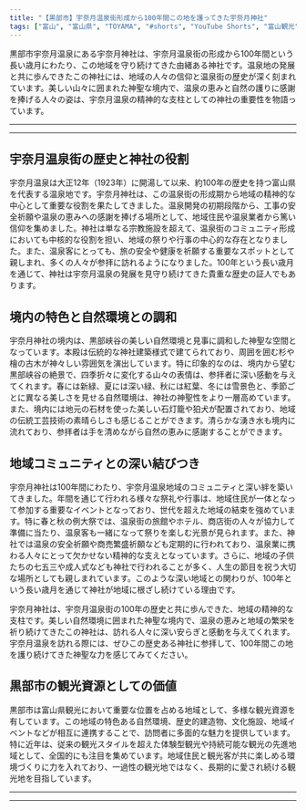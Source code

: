 ```yaml
---
title: "【黒部市】宇奈月温泉街形成から100年間この地を護ってきた宇奈月神社"
tags: ["富山", "富山県", "TOYAMA", "#shorts", "YouTube Shorts", "富山観光", "富山旅行", "北陸観光", "黒部市", "宇奈月温泉", "県東部", "神社仏閣", "パワースポット", "温泉", "癒し", "富山県の観光スポット", "富山県でおすすめの場所", "富山県の見どころ"]
---
```


黒部市宇奈月温泉にある宇奈月神社は、宇奈月温泉街の形成から100年間という長い歳月にわたり、この地域を守り続けてきた由緒ある神社です。温泉地の発展と共に歩んできたこの神社には、地域の人々の信仰と温泉街の歴史が深く刻まれています。美しい山々に囲まれた神聖な境内で、温泉の恵みと自然の護りに感謝を捧げる人々の姿は、宇奈月温泉の精神的な支柱としての神社の重要性を物語っています。

---

<!-- 🎥 YouTube動画埋め込み -->
<!-- No YouTube URL provided -->

---

## 宇奈月温泉街の歴史と神社の役割

宇奈月温泉は大正12年（1923年）に開湯して以来、約100年の歴史を持つ富山県を代表する温泉地です。宇奈月神社は、この温泉街の形成期から地域の精神的な中心として重要な役割を果たしてきました。温泉開発の初期段階から、工事の安全祈願や温泉の恵みへの感謝を捧げる場所として、地域住民や温泉業者から篤い信仰を集めました。神社は単なる宗教施設を超えて、温泉街のコミュニティ形成においても中核的な役割を担い、地域の祭りや行事の中心的な存在となりました。また、温泉客にとっても、旅の安全や健康を祈願する重要なスポットとして親しまれ、多くの人々が参拝に訪れるようになりました。100年という長い歳月を通じて、神社は宇奈月温泉の発展を見守り続けてきた貴重な歴史の証人でもあります。

## 境内の特色と自然環境との調和

宇奈月神社の境内は、黒部峡谷の美しい自然環境と見事に調和した神聖な空間となっています。本殿は伝統的な神社建築様式で建てられており、周囲を囲む杉や檜の古木が神々しい雰囲気を演出しています。特に印象的なのは、境内から望む黒部峡谷の絶景で、四季折々に変化する山々の表情は、参拝者に深い感動を与えてくれます。春には新緑、夏には深い緑、秋には紅葉、冬には雪景色と、季節ごとに異なる美しさを見せる自然環境は、神社の神聖性をより一層高めています。また、境内には地元の石材を使った美しい石灯籠や狛犬が配置されており、地域の伝統工芸技術の素晴らしさも感じることができます。清らかな湧き水も境内に流れており、参拝者は手を清めながら自然の恵みに感謝することができます。

## 地域コミュニティとの深い結びつき

宇奈月神社は100年間にわたり、宇奈月温泉地域のコミュニティと深い絆を築いてきました。年間を通じて行われる様々な祭礼や行事は、地域住民が一体となって参加する重要なイベントとなっており、世代を超えた地域の結束を強めています。特に春と秋の例大祭では、温泉街の旅館やホテル、商店街の人々が協力して準備に当たり、温泉客も一緒になって祭りを楽しむ光景が見られます。また、神社では温泉の安全祈願や商売繁盛祈願なども定期的に行われており、温泉業に携わる人々にとって欠かせない精神的な支えとなっています。さらに、地域の子供たちの七五三や成人式なども神社で行われることが多く、人生の節目を祝う大切な場所としても親しまれています。このような深い地域との関わりが、100年という長い歳月を通じて神社が地域に根ざし続けている理由です。

宇奈月神社は、宇奈月温泉街の100年の歴史と共に歩んできた、地域の精神的な支柱です。美しい自然環境に囲まれた神聖な境内で、温泉の恵みと地域の繁栄を祈り続けてきたこの神社は、訪れる人々に深い安らぎと感動を与えてくれます。宇奈月温泉を訪れる際には、ぜひこの歴史ある神社に参拝して、100年間この地を護り続けてきた神聖な力を感じてみてください。

## 黒部市の観光資源としての価値

黒部市は富山県観光において重要な位置を占める地域として、多様な観光資源を有しています。この地域の特色ある自然環境、歴史的建造物、文化施設、地域イベントなどが相互に連携することで、訪問者に多面的な魅力を提供しています。特に近年は、従来の観光スタイルを超えた体験型観光や持続可能な観光の先進地域として、全国的にも注目を集めています。地域住民と観光客が共に楽しめる環境づくりに力を入れており、一過性の観光地ではなく、長期的に愛され続ける観光地を目指しています。

---

<!-- 🗺 Googleマップ（自動表示: page.tsxで地域名から自動生成） -->

<!-- 📍 宿泊リンク（自動表示: page.tsxで地域別リンクを自動生成）
     - タイトルから地域名を抽出
     - JTB / 楽天トラベル / じゃらん / 一休.com 対応
     - 環境変数でプロバイダー切替可能
-->

<!-- 📚 関連記事（自動表示: page.tsxで同カテゴリから2件自動選択） -->

<!-- 🏷️ タグ（自動表示: page.tsxで記事最下部に自動配置） -->

---

<!--
【記事文字数ルール】
- 基本文字数: 最低1000文字以上
- 推奨文字数: 1000〜1500文字（スマホ読みやすさ最優先）
- 上限なし: 情報量的に必要な場合は1500文字や2000文字を超えても良い
- 判断基準: 読者にとって価値ある情報を過不足なく提供できる文字数

【記事構成の最終形】
1. タイトル・動画・本文
2. まとめ
3. Googleマップ（見出しなし、マップのみ自動表示）
4. **宿泊リンク（地域別自動生成）** ← 2025年10月7日追加
5. 関連記事（H3、同カテゴリから2件自動選択）
6. タグ（記事最下部に自動表示）
7. ナビゲーションボタン

【宿泊リンクシステム仕様】
- タイトルから地域名を自動抽出（【〇〇市】形式優先）
- 北陸地方地域辞書: 富山/石川/福井の主要都市対応
- 対応プロバイダー: JTB（既定）/ 楽天トラベル / じゃらん / 一休.com
- 環境変数で切替: NEXT_PUBLIC_DEFAULT_TRAVEL_PROVIDER
- URLテンプレート: 地域名自動エンコード + アフィリエイトID挿入
- 配置位置: Googleマップ直後、関連記事より前

【自動生成セクション】
※以下はpage.tsxで自動生成されるため、記事本文には含めない
- Googleマップ: タイトル【】内の地域名から生成
- 宿泊リンク: 地域名抽出 → Deeplink生成 → スタイル適用
- 関連記事: 同カテゴリから2件を自動選択・リンク化
- タグ: 記事データから最下部に自動配置

【削除済みセクション】
※アクセス方法・周辺情報・公式リンクセクションは不要（2025年10月5日削除）

【AdSense・アフィリエイト】
- Google AdSense: 全ページ自動読み込み（layout.tsx）
- アフィリエイトスクリプト: AffilScript（layout.tsx）
- data-affil属性での動的リンク変換機能あり（現在は宿泊リンクで代替）

【最終更新】2025年10月7日 - 地域別宿泊リンク自動生成システム実装
-->

